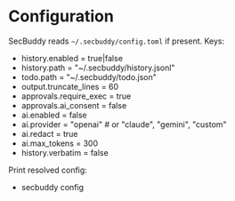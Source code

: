# Configuration

SecBuddy reads `~/.secbuddy/config.toml` if present. Keys:

- history.enabled = true|false
- history.path = "~/.secbuddy/history.jsonl"
- todo.path = "~/.secbuddy/todo.json"
- output.truncate_lines = 60
- approvals.require_exec = true
- approvals.ai_consent = false
- ai.enabled = false
- ai.provider = "openai"  # or "claude", "gemini", "custom"
- ai.redact = true
- ai.max_tokens = 300
- history.verbatim = false

Print resolved config:

- secbuddy config
